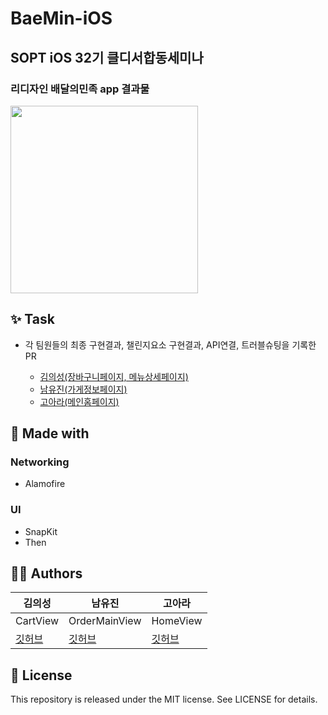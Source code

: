 # BaeMin-iOS
## SOPT iOS 32기 클디서합동세미나
### 리디자인 배달의민족 app 결과물
<img src="https://github.com/SOPT-32-CDS/BaeMin-iOS/assets/99013115/f15e616b-0620-4054-b5ab-278f338b884b" width="300"/>

## ✨ Task
- 각 팀원들의 최종 구현결과, 챌린지요소 구현결과, API연결, 트러블슈팅을 기록한 PR

    - [김의성(장바구니페이지, 메뉴상세페이지)](https://github.com/SOPT-32-CDS/BaeMin-iOS/pull/48)
    - [남유진(가게정보페이지)](https://github.com/SOPT-32-CDS/BaeMin-iOS/pull/48)
    - [고아라(메인홈페이지)](https://github.com/SOPT-32-CDS/BaeMin-iOS/pull/48)

## 🔨 Made with
### Networking
- Alamofire

### UI
- SnapKit
- Then

## 👨‍💻 Authors
|김의성|남유진|고아라|
|------|---|---|
|CartView|OrderMainView|HomeView|
|[깃허브](https://github.com/kimscastle)|[깃허브](https://github.com/yujin-00)|[깃허브](https://github.com/ahra1221)|

## 📑 License
This repository is released under the MIT license. See LICENSE for details.
